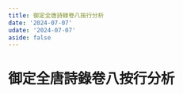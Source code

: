```yaml
---
title: 御定全唐詩錄卷八按行分析
date: '2024-07-07'
udate: '2024-07-07'
aside: false
---
```

# 御定全唐詩錄卷八按行分析

<LinePage :list="lines" :chapternum="8" />

<script setup>
const chapter = '卷八';
import lines from '/data/qtsl/卷八/lines.json'
</script>
